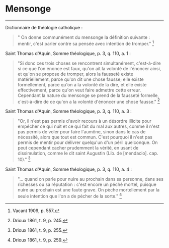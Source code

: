 # Mensonge

***

Dictionnaire de théologie catholique :

> " On donne communément du mensonge la définition suivante : mentir, c'est parler contre sa pensée avec intention de tromper." [^1]

[^1]: Vacant 1909, p. 557. 

Saint Thomas d'Aquin, Somme théologique, p. 3, q. 110, a. 1 :

> "Si donc ces trois choses se rencontrent simultanément, c'est-à-dire si ce que l'on énonce est faux, qu'on ait la volonté de l'énoncer ainsi, et qu'on se propose de tromper, alors la fausseté existe matériellement, parce qu'on dit une chose fausse; elle existe formellement, parce qu'on a la volonté de la dire, et elle existe effectivement, parce qu'on veut faire admettre cette erreur. Cependant la nature du mensonge se prend de la fausseté formelle, c'est-à-dire de ce qu'on a la volonté d'énoncer une chose fausse." [^2]

[^2]: Drioux 1861, t. 9, p. 245.

Saint Thomas d'Aquin, Somme théologique, p. 3, q. 110, a. 3 :

> "Or, il n'est pas permis d'avoir recours à un désordre illicite pour empêcher ce qui nuit et ce qui fait du mal aux autres, comme il n'est pas permis de voler pour faire l'aumône, sinon dans le cas de nécessité, alors que tout est commun. C'est pourquoi il n'est pas permis de mentir pour délivrer quelqu'un d'un péril quelconque. On peut cependant cacher prudemment la vérité, en usant de dissimulation, comme le dit saint Augustin (Lib. de [mendacio]. cap. 10)." [^3]

[^3]: Drioux 1861, t. 9, p. 255.

Saint Thomas d'Aquin, Somme théologique, p. 3, q. 110, a. 4 :

> "... quand on parle pour nuire au prochain dans sa personne, dans ses richesses ou sa réputation : c'est encore un péché mortel, puisque nuire au prochain est une faute grave. On pèche mortellement par la seule intention que l'on a de pécher de la sorte." [^4]

[^4]: Drioux 1861, t. 9, p. 259.

